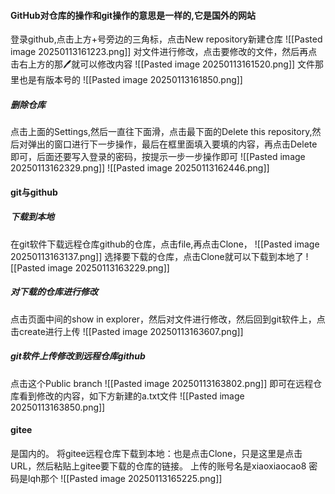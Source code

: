 #### GitHub对仓库的操作和git操作的意思是一样的,它是国外的网站
登录github,点击上方+号旁边的三角标，点击New repository新建仓库
![[Pasted image 20250113161223.png]]
对文件进行修改，点击要修改的文件，然后再点击右上方的那🖊就可以修改内容
![[Pasted image 20250113161520.png]]
文件那里也是有版本号的
![[Pasted image 20250113161850.png]]

##### 删除仓库
点击上面的Settings,然后一直往下面滑，点击最下面的Delete this repository,然后对弹出的窗口进行下一步操作，最后在框里面填入要填的内容，再点击Delete即可，后面还要写入登录的密码，按提示一步一步操作即可
![[Pasted image 20250113162329.png]]
![[Pasted image 20250113162446.png]]

#### git与github
##### 下载到本地
在git软件下载远程仓库github的仓库，点击file,再点击Clone，
![[Pasted image 20250113163137.png]]
选择要下载的仓库，点击Clone就可以下载到本地了
![[Pasted image 20250113163229.png]]
##### 对下载的仓库进行修改
点击页面中间的show in explorer，然后对文件进行修改，然后回到git软件上，点击create进行上传
![[Pasted image 20250113163607.png]]

##### git软件上传修改到远程仓库github
点击这个Public branch
![[Pasted image 20250113163802.png]]
即可在远程仓库看到修改的内容，如下方新建的a.txt文件
![[Pasted image 20250113163850.png]]

#### gitee
是国内的。
将gitee远程仓库下载到本地：也是点击Clone，只是这里是点击URL，然后粘贴上gitee要下载的仓库的链接。
上传的账号名是xiaoxiaocao8
密码是lqh那个
![[Pasted image 20250113165225.png]]

